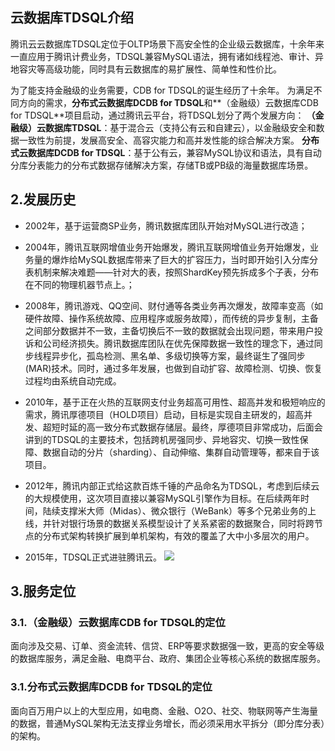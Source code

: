 ## 云数据库TDSQL介绍
腾讯云云数据库TDSQL定位于OLTP场景下高安全性的企业级云数据库，十余年来一直应用于腾讯计费业务，TDSQL兼容MySQL语法，拥有诸如线程池、审计、异地容灾等高级功能，同时具有云数据库的易扩展性、简单性和性价比。

为了能支持金融级的业务需要，CDB for TDSQL的诞生经历了十余年。
为满足不同方向的需求，**分布式云数据库DCDB for TDSQL**和**（金融级）云数据库CDB for TDSQL**项目启动，通过腾讯云平台，将TDSQL划分了两个发展方向：
**（金融级）云数据库TDSQL**：基于混合云（支持公有云和自建云），以金融级安全和数据一致性为前提，发展高安全、高容灾能力和高并发性能的综合解决方案。
**分布式云数据库DCDB for TDSQL**：基于公有云，兼容MySQL协议和语法，具有自动分库分表能力的分布式数据存储解决方案，存储TB或PB级的海量数据库场景。

## 2.发展历史

- 2002年，基于运营商SP业务，腾讯数据库团队开始对MySQL进行改造；


- 2004年，腾讯互联网增值业务开始爆发，腾讯互联网增值业务开始爆发，业务量的爆炸给MySQL数据库带来了巨大的扩容压力，当时即开始引入分库分表机制来解决难题——针对大的表，按照ShardKey预先拆成多个子表，分布在不同的物理机器节点上。；


- 2008年，腾讯游戏、QQ空间、财付通等各类业务再次爆发，故障率变高（如硬件故障、操作系统故障、应用程序或服务故障），而传统的异步复制，主备之间部分数据并不一致，主备切换后不一致的数据就会出现问题，带来用户投诉和公司经济损失。腾讯数据库团队在优先保障数据一致性的理念下，通过同步线程异步化，孤岛检测、黑名单、多级切换等方案，最终诞生了强同步(MAR)技术。同时，通过多年发展，也做到自动扩容、故障检测、切换、恢复过程均由系统自动完成。
-  2010年，基于正在火热的互联网支付业务超高可用性、超高并发和极短响应的需求，腾讯厚德项目（HOLD项目）启动，目标是实现自主研发的，超高并发、超短时延的高一致分布式数据存储层。最终，厚德项目非常成功，后面会讲到的TDSQL的主要技术，包括跨机房强同步、异地容灾、切换一致性保障、数据自动的分片（sharding）、自动伸缩、集群自动管理等，都来自于该项目。

-   2012年，腾讯内部正式给这款百炼千锤的产品命名为TDSQL，考虑到后续云的大规模使用，这次项目直接以兼容MySQL引擎作为目标。在后续两年时间，陆续支撑米大师（Midas）、微众银行（WeBank）等多个兄弟业务的上线，并针对银行场景的数据关系模型设计了关系紧密的数据聚合，同时将跨节点的分布式架构转换扩展到单机架构，有效的覆盖了大中小多层次的用户。

-   2015年，TDSQL正式进驻腾讯云。
![](//mccdn.qcloud.com/static/img/dc286f4282a5d487955ed89cef93ba69/image.png)

##  3.服务定位
### 3.1.（金融级）云数据库CDB for TDSQL的定位
面向涉及交易、订单、资金流转、信贷、ERP等要求数据强一致，更高的安全等级的数据库服务，满足金融、电商平台、政府、集团企业等核心系统的数据库服务。

### 3.1.分布式云数据库DCDB for TDSQL的定位
面向百万用户以上的大型应用，如电商、金融、O2O、社交、物联网等产生海量的数据，普通MySQL架构无法支撑业务增长，而必须采用水平拆分（即分库分表）的架构。